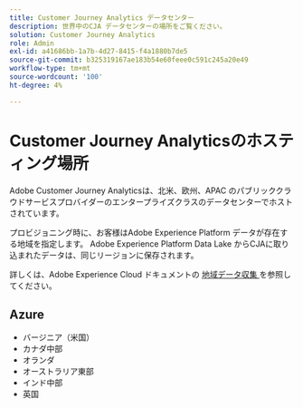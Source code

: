 ```yaml
---
title: Customer Journey Analytics データセンター
description: 世界中のCJA データセンターの場所をご覧ください。
solution: Customer Journey Analytics
role: Admin
exl-id: a41686bb-1a7b-4d27-8415-f4a1880b7de5
source-git-commit: b325319167ae183b54e60feee0c591c245a20e49
workflow-type: tm+mt
source-wordcount: '100'
ht-degree: 4%

---
```


# Customer Journey Analyticsのホスティング場所

Adobe Customer Journey Analyticsは、北米、欧州、APAC のパブリッククラウドサービスプロバイダーのエンタープライズクラスのデータセンターでホストされています。

プロビジョニング時に、お客様はAdobe Experience Platform データが存在する地域を指定します。 Adobe Experience Platform Data Lake からCJAに取り込まれたデータは、同じリージョンに保存されます。

詳しくは、Adobe Experience Cloud ドキュメントの [ 地域データ収集 ](https://experienceleague.adobe.com/en/docs/core-services/interface/data-collection/rdc) を参照してください。

## Azure

- バージニア（米国）
- カナダ中部
- オランダ
- オーストラリア東部
- インド中部
- 英国

